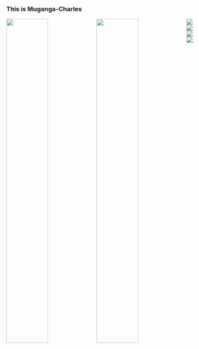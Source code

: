 ### This is Muganga-Charles

<img  align="Left" width="47%" src="https://github-readme-stats.vercel.app/api?username=muganga-charles&show_icons=true&theme=radical">
<img align="Left" width="47%" src="https://github-readme-stats.vercel.app/api/top-langs/?username=HassanBahati&layout=compact)](https://github.com/anuraghazra/github-readme-stats">
<!-- <img align="Left" width="47%" src="https://github-readme-stats.vercel.app/api/top-langs/?username=muganga-charles&layout=compact)](https://github.com/anuraghazra/github-readme-stats"> -->
<!--  <img  alt="Nodejs"src="https://img.shields.io/badge/node.js-6DA55F?style=for-the-badge&logo=node.js&logoColor=white"> -->
 <img  align="Left"src="https://img.shields.io/badge/java-%23ED8B00.svg?style=for-the-badge&logo=java&logoColor=white">
<!--  <img  align="Left"src="https://img.shields.io/badge/javascript-%23323330.svg?style=for-the-badge&logo=javascript&logoColor=%23F7DF1E"> -->
 <img   align="Left"src="https://img.shields.io/badge/python-3670A0?style=for-the-badge&logo=python&logoColor=ffdd54">
<!--  <img src="https://img.shields.io/badge/mysql-%2300f.svg?style=for-the-badge&logo=mysql&logoColor=white"> -->
 <img   align="Left"src="https://img.shields.io/badge/css3-%231572B6.svg?style=for-the-badge&logo=css3&logoColor=white">
 <img  align="Left" src="https://img.shields.io/badge/html5-%23E34F26.svg?style=for-the-badge&logo=html5&logoColor=white"
<!-- <!--
**muganga-charles/muganga-charles** is a ✨ _special_ ✨ repository because its `README.md` (this file) appears on your GitHub profile.
 -->
<!-- Here are some ideas to get you started:

- 🔭 I’m currently working on ...
- 🌱 I’m currently learning ...
- 👯 I’m looking to collaborate on ...
- 🤔 I’m looking for help with ...
- 💬 Ask me about ...
- 📫 How to reach me: ...
- 😄 Pronouns: ...
- ⚡ Fun fact: ...
-->
 -->
